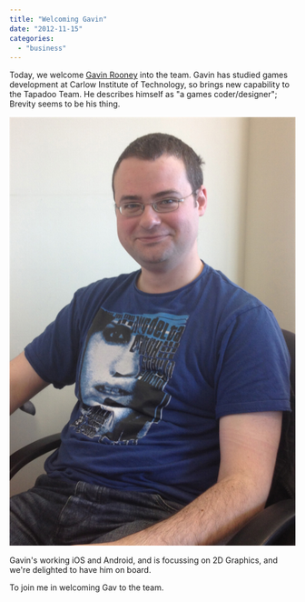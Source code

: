 ```yaml
---
title: "Welcoming Gavin"
date: "2012-11-15"
categories: 
  - "business"
---
```


Today, we welcome [Gavin Rooney](http://twitter.com/_glogic_) into the team. Gavin has studied games development at Carlow Institute of Technology, so brings new capability to the Tapadoo Team. He describes himself as "a games coder/designer"; Brevity seems to be his thing.

[![The Gavin Rooney](images/gav.jpg "Gavin")](https://tapadoo.wpengine.com/wp-content/uploads/2012/11/gav.jpg)

Gavin's working iOS and Android, and is focussing on 2D Graphics, and we're delighted to have him on board.

To join me in welcoming Gav to the team.
